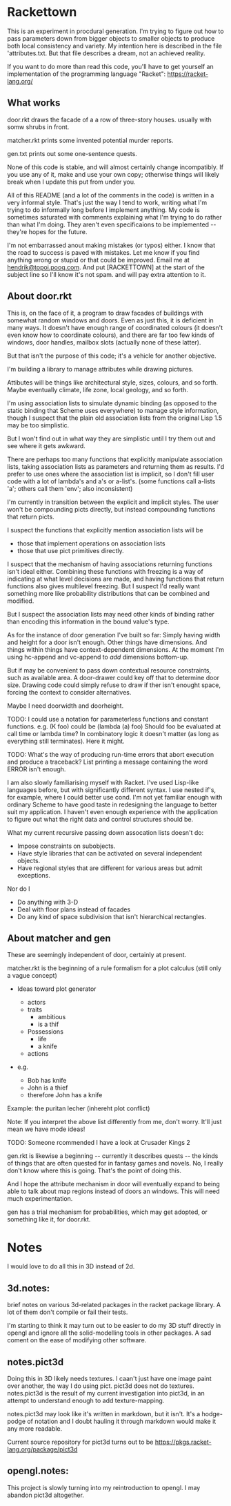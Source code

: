# Rackettown

This is an experiment in procdural generation.  I'm trying to figure out how to pass parameters down from bigger objects to smaller objects to produce both local consistency and variety.  My intention here is described in the file 'attributes.txt.  But that file describes a dream, not an achieved reality.

If you want to do more than read this code, you'll have to get yourself an implementation of the programming language "Racket": https://racket-lang.org/

## What works

door.rkt draws the facade of a a row of three-story houses. usually with somw shrubs in front.

matcher.rkt prints some invented potential murder reports.

gen.txt prints out some one-sentence quests.

None of this code is stable, and will almost certainly change incompatibly.
If you use any of it, make and use your own copy; otherwise things will likely break when I update this put from under you.

All of this README (and a lot of the comments in the code) is written in a very informal style.  That's just the way I tend to work, writing what I'm trying to do informally long before I implement anything.  My code is sometimes saturated with comments explaining what I'm trying to do rather than what I'm doing.  They aren't even specificaions to be implemented -- they're hopes for the future.

I'm not embarrassed anout making mistakes (or typos) either.  I know that the road to success is paved with mistakes.  Let me know if you find anything wrong or stupid or that could be improved. Email me at hendrik@topoi.pooq.com.  And put [RACKETTOWN] at the start of the subject line so I'll know it's not spam. and will pay extra attention to it.

## About door.rkt

This is, on the face of it, a program to draw facades of buildings with somewhat random windows and doors.  Even as just this, it is deficient in many ways.  It doesn't have enough range of coordinated colours (it doesn't even know how to coordinate colours), and there are far too few kinds of windows, door handles, mailbox slots (actually none of these latter).

But that isn't the purpose of this code; it's a vehicle for another objective.

I'm building a library to manage attributes while drawing pictures.

Attibutes will be things like architectural style, sizes, colours, and so forth.  Maybe eventually climate, life zone, local geology, and so forth.

I'm using association lists to simulate dynamic binding (as opposed to the static binding that Scheme uses everywhere) to manage style information,
though I suspect that the plain old association lists from the original Lisp 1.5 may be too simplistic.

But I won't find out in what way they are simplistic until I try them out and see where it gets awkward.

There are perhaps too many functions that explicitly manipulate association lists,
taking association lists as parameters and returning them as results.
I'd prefer to use ones where the association list is implicit,
so I don't fill user code with a lot of lambda's and a's or a-list's.
(some functions call a-lists 'a'; others call them 'env'; also inconsistent)

I'm currently in transition between the explicit and implicit styles.
The user won't be compounding picts directly,
but instead compounding functions that return picts.

I suspect the functions that explicitly mention association lists will be
* those that implement operations on association lists
* those that use pict primitives directly.

I suspect that the mechanism of having associations returning functions isn't ideal either.
Combining these functions with freezing is a way of indicating at what level decisions are made,
and having functions that return functions also gives multilevel freezing.
But I suspect I'd really want something more like probability distributions that can be combined and modified.

But I suspect the association lists may need other kinds of binding rather than encoding this information in the bound value's type.

As for the instance of door generation I've built so far:
Simply having width and height for a door isn't enough.
Other things have dimensions.
And things within things have context-dependent dimensions.
At the moment I'm using hc-append and vc-append to *add* dimensions bottom-up.

But if may be convenient to pass down contextual resource constraints, such as available area.  A door-drawer could key off that to determine door size.  Drawing code could simply refuse to draw if ther isn't enought space, forcing the context to consider alternatives.

Maybe I need doorwidth and doorheight.

TODO:  I could use a notation for parameterless functions and constant functions.
e.g. (K foo) could be (lambda (a) foo)
Should foo be evaluated at call time or lambda time?
In combinatory logic it doesn't matter (as long as everything still terminates).  Here it might.

TODO: What's the way of producing run-time errors that abort execution and produce a traceback?  List printing a message containing the word ERROR isn't enough.

I am also slowly familiarising myself with Racket.
I've used Lisp-like languages before, but with significantly different syntax.
I use nested if's, for example, where I could better use cond.
I'm not yet familiar enough with ordinary Scheme to have good taste in redesigning the language to better suit my application.
I haven't even enough experience with the application to figure out what the right data and control structures should be.

What my current recursive passing down assocation lists doesn't do:

* Impose constraints on subobjects.
* Have style libraries that can be activated on several independent objects.
* Have regional styles that are different for various areas but admit exceptions.

Nor do I
* Do anything with 3-D
* Deal with floor plans instead of facades
* Do any kind of space subdivision that isn't hierarchical rectangles.

## About matcher and gen

These are seemingly independent of door, certainly at present.

matcher.rkt is the beginning of a rule formalism for a plot calculus (still only a vague concept)

* Ideas toward plot generator
  * actors
  * traits
    * ambitious
    * is a thif
  * Possessions
    * life
    * a knife
  * actions

* e.g.
  * Bob has knife
  * John is a thief
  * therefore John has a knife

Example: the puritan lecher (inhereht plot conflict)

Note:  If you interpret the above list differently from me, don't worry.
It'll just mean we have mode ideas!

TODO: Someone rcommended I have a look at Crusader Kings 2


gen.rkt is likewise a beginning -- currently it describes quests -- the kinds of things that are often quested for in fantasy games and novels.  No, I really don't know where this is going.  That's the point of doing this.

And I hope the attribute mechanism in door will eventually expand to being able to talk about map regions instead of doors an windows.  This will need much experimentation.

gen has a trial mechanism for probabilities, which may get adopted, or something like it, for door.rkt.

# Notes

I would love to do all this in 3D instead of 2d.

## 3d.notes:

brief notes on various 3d-related packages in the racket package library.  A lot of them don't compile or fail their tests.

I'm starting to think it may turn out to be easier to do my 3D stuff directly in opengl and ignore all the solid-modelling tools in other packages.  A sad coment on the ease of modifying other software.

## notes.pict3d

Doing this in 3D likely needs textures.  I caan't just have one image paint over another, the way I do using pict.  pict3d does not do textures.  notes.pict3d is the result of my current investigation into pict3d, in an attempt to understand enough to add texture-mapping.

notes.pict3d may look like it's written in markdown, but it isn't.  It's a hodge-podge of notation and I doubt hauling it through markdown would make it any more readable.

Current source repository for pict3d turns out to be https://pkgs.racket-lang.org/package/pict3d

## opengl.notes:

This project is slowly turning into my reintroduction to opengl.  I may abandon pict3d altogether.
